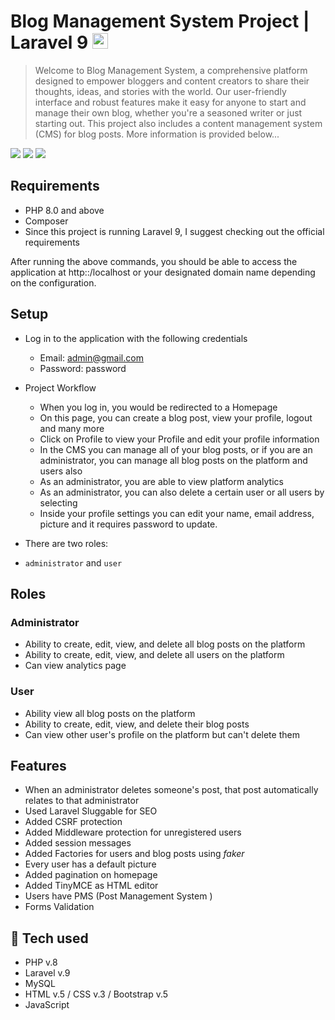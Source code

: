 # Blog Management System Project | Laravel 9  <img height="25" src="https://upload.wikimedia.org/wikipedia/commons/thumb/9/9a/Laravel.svg/1200px-Laravel.svg.png" />

>Welcome to Blog Management System, a comprehensive platform designed to empower bloggers and content creators to share their thoughts, ideas, and stories with the world. Our user-friendly interface and robust features make it easy for anyone to start and manage their own blog, whether you're a seasoned writer or just starting out.
This project also includes a content management system (CMS) for blog posts. More information is provided below...

<img src="https://iili.io/3ASi0zv.png" />
<img src="https://iili.io/3AUHMBe.png" />
<img src="https://iili.io/3AUHHzP.png" />

## Requirements 
* PHP 8.0 and above
* Composer 
* Since this project is running Laravel 9, I suggest checking out the official requirements

After running the above commands, you should be able to access the application at http::/localhost or your designated domain name depending on the configuration.

## Setup
* Log in to the application with the following credentials
    * Email: admin@gmail.com
    * Password: password
    
* Project Workflow
    - When you log in, you would be redirected to a Homepage
    - On this page, you can create a blog post, view your profile, logout and many more
    - Click on Profile to view your Profile and edit your profile information
    - In the CMS you can manage all of your blog posts, or if you are an administrator, you can manage all blog posts on the platform and users also
    - As an administrator, you are able to view platform analytics
    - As an administrator, you can also delete a certain user or all users by selecting
    - Inside your profile settings you can edit your name, email address, picture and it requires password to update.
* There are two roles: 
- `administrator` and `user`

## Roles

### Administrator
* Ability to create, edit, view, and delete all blog posts on the platform
* Ability to create, edit, view, and delete all users on the platform
* Can view analytics page

### User
* Ability view all blog posts on the platform
* Ability to create, edit, view, and delete their blog posts
* Can view other user's profile on the platform but can't delete them

## Features
* When an administrator deletes someone's post, that post automatically relates to that administrator
* Used Laravel Sluggable for SEO
* Added CSRF protection
* Added Middleware protection for unregistered users 
* Added session messages
* Added Factories for users and blog posts using <i>faker</i>
* Every user has a default picture
* Added pagination on homepage
* Added TinyMCE as HTML editor
* Users have PMS (Post Management System )
* Forms Validation

## 🚀 Tech used
* PHP v.8
* Laravel v.9
* MySQL
* HTML v.5 / CSS v.3 / Bootstrap v.5
* JavaScript 
